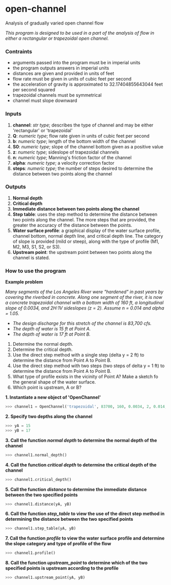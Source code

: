 # open-channel
Analysis of gradually varied open channel flow

*This program is designed to be used in a part of the analysis of flow in either a rectangular or trapezoidal open channel.*

### Contraints
* arguments passed into the program must be in imperial units
* the program outputs answers in imperial units
* distances are given and provided in units of feet
* flow rate must be given in units of cubic feet per second
* the acceleration of gravity is approximated to 32.17404855643044 feet per second squared
* trapezoidal channels must be symmetrical
* channel must slope downward

### Inputs
  1. **channel**: *str type*; describes the type of channel and may be either 'rectangular' or 'trapezoidal'
  2. **Q**: *numeric type*; flow rate given in units of cubic feet per second
  3. **b**: *numeric type*; length of the bottom width of the channel
  4. **S0**: *numeric type*; slope of the channel bottom given as a positive value
  5. **z**: *numeric type*; sideslope of trapezoidal channels
  6. **n**: *numeric type*; Manning's friction factor of the channel
  7. **alpha**: *numeric type*; a velocity correction factor
  8. **steps**: *numeric type*; the number of steps desired to determine the distance between two points along the channel

### Outputs
  1. **Normal depth**
  2. **Critical depth**
  3. **Immediate distance between two points along the channel**
  4. **Step table**: uses the step method to determine the distance between two points along the channel.
      The more steps that are provided, the greater the accuracy of the distance between the points.
  5. **Water surface profile**: a graphical display of the water surface profile, channel bottom, normal depth line, and critical depth line.
      The category of slope is provided (mild or steep), along with the type of profile (M1, M2, M3, S1, S2, or S3).
  6. **Upstream point**: the upstream point between two points along the channel is stated.

### How to use the program

**Example problem**

*Many segments of the Los Angeles River were "hardened" in past years by covering the riverbed in concrete. Along one segment of the river, it is now a concrete trapezoidal channel with a bottom width of 160 ft, a longitudinal slope of 0.0034, and 2H:1V sideslopes (z = 2). Assume n = 0.014 and alpha = 1.05.*

* *The design discharge for this stretch of the channel is 83,700 cfs.*
* *The depth of water is 15 ft at Point A.*
* *The depth of water is 17 ft at Point B.*

1.  Determine the normal depth.
2.  Determine the critical depth.
3.  Use the direct step method with a single step (delta y = 2 ft) to determine the distance from Point A to Point B.
4.  Use the direct step method with two steps (two steps of delta y = 1 ft) to determine the distance from Point A to Point B.
5.  What type of profile exists in the vicinity of Point A? Make a sketch fo the general shape of the water surface.
6.  Which point is upstream, A or B?


**1. Instantiate a new object of 'OpenChannel'**
```python
>>> channel1 = OpenChannel('trapezoidal', 83700, 160, 0.0034, 2, 0.014, 1.05, 2)
```
**2. Specify two depths along the channel**
```python
>>> yA = 15
>>> yB = 17
```
**3. Call the function *normal depth* to determine the normal depth of the channel**
```python
>>> channel1.normal_depth()
```
**4. Call the function *critical depth* to determine the critical depth of the channel**
```python
>>> channel1.critical_depth()
```
**5. Call the function *distance* to determine the immediate distance between the two specified points**
```python
>>> channel1.distance(yA, yB)
```
**6. Call the function *step_table* to view the use of the direct step method in determining the distance between the two specified points**
```python
>>> channel1.step_table(yA, yB)
```
**7. Call the function *profile* to view the water surface profile and determine the slope category and type of profile of the flow**
```python
>>> channel1.profile()
```
**8. Call the function *upstream_point* to determine which of the two specified points is upstream according to the profile**
```python
>>> channel1.upstream_point(yA, yB)
```
